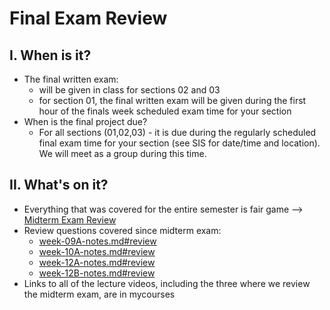 # Final Exam Review

## I. When is it?
- The final written exam:
  - will be given in class for sections 02 and 03
  - for section 01, the final written exam will be given during the first hour of the finals week scheduled exam time for your section
- When is the final project due?
  - For all sections (01,02,03) - it is due during the regularly scheduled final exam time for your section (see SIS for date/time and location). We will meet as a group during this time.

## II. What's on it?
- Everything that was covered for the entire semester is fair game --> [Midterm Exam Review](../exams/midterm-exam-review.md)
- Review questions covered since midterm exam:
  - [week-09A-notes.md#review](../weekly/week-09A-notes.md#review)
  - [week-10A-notes.md#review](../weekly/week-10A-notes.md#review)
  - [week-12A-notes.md#review](../weekly/week-12A-notes.md#review)
  - [week-12B-notes.md#review](../weekly/week-12B-notes.md#review)
- Links to all of the lecture videos, including the three where we review the midterm exam, are in mycourses

